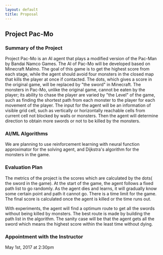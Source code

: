 ```yaml
---
layout: default
title: Proposal
---
```

## Project Pac-Mo

### Summary of the Project
Project Pac-Mo is an AI agent that plays a modified version of the Pac-Man by Bandai
Namco Games. The AI of Pac-Mo will be developed based on Minecraft Malmo. The goal of this game is to get the highest score from each stage, while the agent should avoid four monsters in the closed map that kills the player at once if contacted. The dots, which gives a score in the original game, will be replaced by "the sword" in Minecraft. The monsters in Pac-Mo, unlike the original game, cannot be eaten by the player; its ability to chase the player are varied by "the Level" of the game, such as finding the shortest path from each monster to the player for each movement of the player. The input for the agent will be an information of visible grid cell, such as vertically or horizontally reachable cells from current cell not blocked by walls or monsters. Then the agent will determine direction to obtain more swords or not to be killed by the monsters.

### AI/ML Algorithms
We are planning to use reinforcement learning with neural function approximator for the solving agent, and Dijkstra's algorithm for the monsters in the game.

### Evaluation Plan
The metrics of the project is the scores which are calculated by the dots( the sword in the game). At the start of the game, the agent follows a fixed path list to go randomly. As the agent dies and learns, it will gradually know some certain point and path it cannot go. There is a time limit for the game. The final score is calculated once the agent is killed or the time runs out. 

With experiments, the agent will find a optimum route to get all the swords without being killed by monsters. The best route is made by building the path list in the algorithm. The sanity case will be that the agent gets all the sword which means the highest score within the least time without dying.

### Appointment with the Instructor
May 1st, 2017 at 2:30pm
